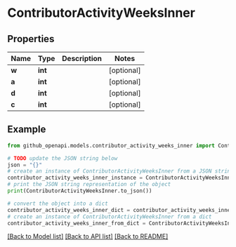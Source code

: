 # ContributorActivityWeeksInner


## Properties

Name | Type | Description | Notes
------------ | ------------- | ------------- | -------------
**w** | **int** |  | [optional] 
**a** | **int** |  | [optional] 
**d** | **int** |  | [optional] 
**c** | **int** |  | [optional] 

## Example

```python
from github_openapi.models.contributor_activity_weeks_inner import ContributorActivityWeeksInner

# TODO update the JSON string below
json = "{}"
# create an instance of ContributorActivityWeeksInner from a JSON string
contributor_activity_weeks_inner_instance = ContributorActivityWeeksInner.from_json(json)
# print the JSON string representation of the object
print(ContributorActivityWeeksInner.to_json())

# convert the object into a dict
contributor_activity_weeks_inner_dict = contributor_activity_weeks_inner_instance.to_dict()
# create an instance of ContributorActivityWeeksInner from a dict
contributor_activity_weeks_inner_from_dict = ContributorActivityWeeksInner.from_dict(contributor_activity_weeks_inner_dict)
```
[[Back to Model list]](../README.md#documentation-for-models) [[Back to API list]](../README.md#documentation-for-api-endpoints) [[Back to README]](../README.md)


